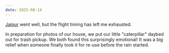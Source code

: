 ```yaml
---
date: 2025-08-14
---
```


[Jaipur](/logs/travel/2025-jaipur/) went well, but the flight timing has left me exhausted.

In preparation for photos of our house, we put our little "caterpillar" daybed out for trash pickup. We both found this surprisingly emotional! It was a big relief when someone finally took it for re-use before the rain started.

